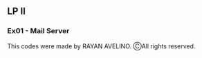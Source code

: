 ## LP II ##

### Ex01 - Mail Server ###

This codes were made by RAYAN AVELINO. ⒸAll rights reserved.
